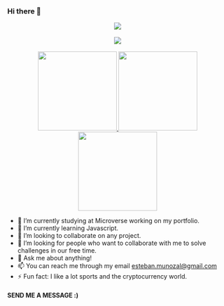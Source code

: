 ### Hi there 👋

<div align="center">
  <a href="https://github.com/estebanmual">
  <img src="https://komarev.com/ghpvc/?username=estebanmual" />
  </a>
</div> <br>

<div align="center">
  <img src="https://img.shields.io/badge/GitHub-000000?style=for-the-badge&logo=GitHub&logoColor=white">
</div> <br>

<div align="center">
<a href="https://github.com/estebanmual">
  <img height="180em"  src="https://github-readme-stats.vercel.app/api?username=estebanmual&count_private=true&show_icons=true&include_all_commits=true" />
  <img  height="180em" src="https://github-readme-stats.vercel.app/api/top-langs/?username=estebanmual&layout=compact" />
  <img  align="center" height="180em" src="https://github-readme-stats.vercel.app/api/wakatime?username=estebanmual" />
</a>
</div>


- 🔭 I’m currently studying at Microverse working on my portfolio.
- 🌱 I’m currently learning Javascript.
- 👯 I’m looking to collaborate on any project.
- 🤔 I’m looking for people who want to collaborate with me to solve challenges in our free time. 
- 💬 Ask me about anything!
- 📫 You can reach me through my email esteban.munozal@gmail.com 
- ⚡ Fun fact: I like a lot sports and the cryptocurrency world.

#### SEND ME A MESSAGE :)
